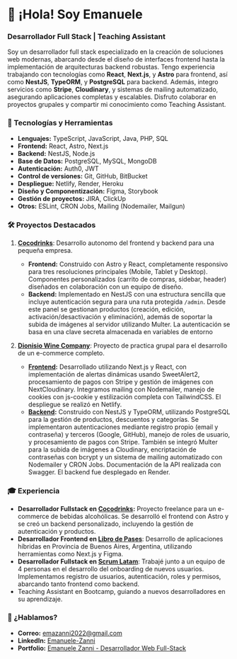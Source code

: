 # 👋 ¡Hola! Soy Emanuele

### Desarrollador Full Stack | Teaching Assistant

Soy un desarrollador full stack especializado en la creación de soluciones web modernas, abarcando desde el diseño de interfaces frontend hasta la implementación de arquitecturas backend robustas. Tengo experiencia trabajando con tecnologías como **React**, **Next.js**, y **Astro** para frontend, así como **NestJS**, **TypeORM**, y **PostgreSQL** para backend. Además, integro servicios como **Stripe**, **Cloudinary**, y sistemas de mailing automatizado, asegurando aplicaciones completas y escalables. Disfruto colaborar en proyectos grupales y compartir mi conocimiento como Teaching Assistant.

### 🚀 Tecnologías y Herramientas

- **Lenguajes:** TypeScript, JavaScript, Java, PHP, SQL
- **Frontend:** React, Astro, Next.js
- **Backend:** NestJS, Node.js
- **Base de Datos:** PostgreSQL, MySQL, MongoDB
- **Autenticación:** Auth0, JWT
- **Control de versiones:** Git, GitHub, BitBucket
- **Despliegue:** Netlify, Render, Heroku
- **Diseño y Componentización:** Figma, Storybook
- **Gestión de proyectos:** JIRA, ClickUp
- **Otros:** ESLint, CRON Jobs, Mailing (Nodemailer, Mailgun)

### 🛠 Proyectos Destacados

1. **[Cocodrinks](https://cocodrinks.netlify.app)**: Desarrollo autonomo del frontend y backend para una pequeña empresa.  
   - **Frontend:** Construido con Astro y React, completamente responsivo para tres resoluciones principales (Mobile, Tablet y Desktop). Componentes personalizados (carrito de compras, sidebar, header) diseñados en colaboración con un equipo de diseño.  
   - **Backend:** Implementado en NestJS con una estructura sencilla que incluye autenticación segura para una ruta protegida `/admin`. Desde este panel se gestionan productos (creación, edición, activación/desactivación y eliminación), además de soportar la subida de imágenes al servidor utilizando Multer. La autenticación se basa en una clave secreta almacenada en variables de entorno  

2. **[Dionisio Wine Company](https://dionisiowines.netlify.app)**: Proyecto de practica grupal para el desarrollo de un e-commerce completo.
   - **[Frontend](https://github.com/Emanuele-Zanni/Dionisio-Wine-Company-Frontend):**
     Desarrollado utilizando Next.js y React, con implementación de alertas dinámicas usando SweetAlert2, procesamiento de pagos con Stripe y gestión de imágenes con NextCloudinary. Integramos mailing con Nodemailer, manejo de cookies con js-cookie y estilización completa con TailwindCSS. El despliegue se realizó en Netlify.
   - **[Backend](https://github.com/Euka-e/Dionisio-Wine-Company-Backend):**
     Construido con NestJS y TypeORM, utilizando PostgreSQL para la gestión de productos, descuentos y categorías. Se implementaron autenticaciones mediante registro propio (email y contraseña) y terceros (Google, GitHub), manejo de roles de usuario, y procesamiento de pagos con Stripe. También se integró Multer para la subida de imágenes a Cloudinary, encriptación de contraseñas con bcrypt y un sistema de mailing automatizado con Nodemailer y CRON Jobs. Documentación de la API realizada con Swagger. El backend fue desplegado en Render.



### 🎓 Experiencia

- **Desarrollador Fullstack en [Cocodrinks](https://cocodrinks.netlify.app):** Proyecto freelance para un e-commerce de bebidas alcohólicas. Se desarrolló el frontend con Astro y se creó un backend personalizado, incluyendo la gestión de autenticación y productos.
- **Desarrollador Frontend en [Libro de Pases](https://landing.librodepases.com)**: Desarrollo de aplicaciones híbridas en Provincia de Buenos Aires, Argentina, utilizando herramientas como Next.js y Figma.
- **Desarrollador Fullstack en [Scrum Latam](https://www.scrumlatam.net)**: Trabajé junto a un equipo de 4 personas en el desarrollo del onboarding de nuevos usuarios. Implementamos registro de usuarios, autenticación, roles y permisos, abarcando tanto frontend como backend.
- Teaching Assistant en Bootcamp, guiando a nuevos desarrolladores en su aprendizaje.

### 💌 ¿Hablamos?

- **Correo:** [emazanni2022@gmail.com](mailto\:emazanni2022@gmail.com)
- **LinkedIn:** [Emanuele-Zanni](https://www.linkedin.com/in/emanuele-zanni/)
- **Portfolio:** [Emanuele Zanni - Desarrollador Web Full-Stack](https://ezdev-portfolio.netlify.app)

